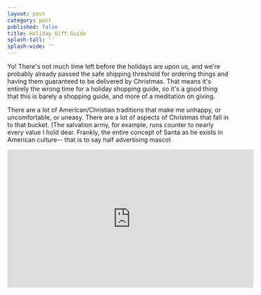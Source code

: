 ```yaml
---
layout: post
category: post
published: false
title: Holiday Gift Guide
splash-tall: ''
splash-wide: ''
---
```

Yo! There's not much time left before the holidays are upon us, and we're probably already passed the safe shipping threshold for ordering things and having them guaranteed to be delivered by Christmas. That means it's entirely the wrong time for a holiday shopping guide, so it's a good thing that this is barely a shopping guide, and more of a meditation on giving. 

There are a lot of American/Christian traditions that make me unhappy, or uncomfortable, or uneasy. There are a lot of aspects of Christmas that fall in to that bucket. (The salvation army, for example, runs counter to nearly every value I hold dear. Frankly, the entire concept of Santa as he exists in American culture-- that is to say half advertising mascot 


<iframe width="560" height="315" src="https://yewtu.be/embed/kghR_O3-rdY?" title="YewTube video player" frameborder="0" allow="accelerometer; autoplay; clipboard-write; encrypted-media; gyroscope; picture-in-picture; web-share" allowfullscreen></iframe>


